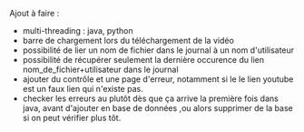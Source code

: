 Ajout à faire :

- multi-threading : java, python
- barre de chargement lors du téléchargement de la vidéo
- possibilité de lier un nom de fichier dans le journal à un nom d'utilisateur
- possibilité de récupérer seulement la dernière occurence du lien nom_de_fichier+utilisateur dans le journal
- ajouter du contrôle et une page d'erreur, notamment si le le lien youtube est un faux lien qui n'existe pas.
- checker les erreurs au plutôt dès que ça arrive la première fois dans java, avant d'ajouter en base de données
,ou alors supprimer de la base si on peut vérifier plus tôt.